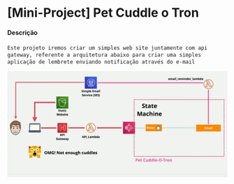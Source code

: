 # [Mini-Project] Pet Cuddle o Tron

####  Descrição
    Este projeto iremos criar um simples web site juntamente com api gateway, referente a arquitetura abaixo para criar uma simples aplicação de lembrete enviando notificação através do e-mail
    
![Alt text](./assets/mini-project.png "Title")